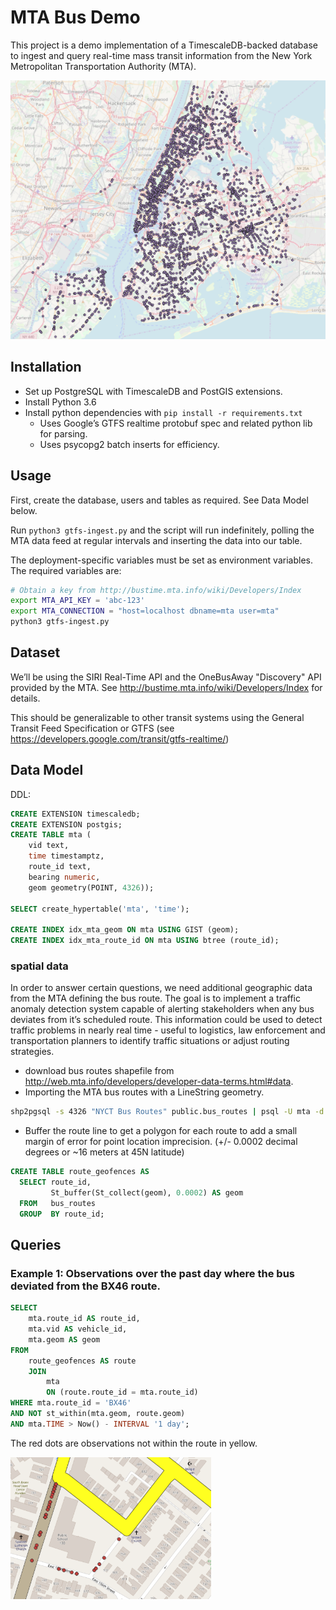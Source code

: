 # MTA Bus Demo

This project is a demo implementation of a TimescaleDB-backed database to ingest and query real-time mass transit information from the New York Metropolitan Transportation Authority (MTA).

![img](./imgs/bus1.png)

## Installation

* Set up PostgreSQL with TimescaleDB and PostGIS extensions.
* Install Python 3.6
* Install python dependencies with `pip install -r requirements.txt`
  - Uses Google’s GTFS realtime protobuf spec and related python lib for parsing.
  - Uses psycopg2 batch inserts for efficiency.

## Usage

First, create the database, users and tables as required. See Data Model below.

Run `python3 gtfs-ingest.py` and the script will run indefinitely, polling the MTA data feed at
regular intervals and inserting the data into our table.

The deployment-specific variables must be set as environment variables. The required
variables are:

```bash
# Obtain a key from http://bustime.mta.info/wiki/Developers/Index
export MTA_API_KEY = 'abc-123'
export MTA_CONNECTION = "host=localhost dbname=mta user=mta"
python3 gtfs-ingest.py
```

## Dataset

We’ll be using the SIRI Real-Time API and the OneBusAway "Discovery" API provided by the MTA. See http://bustime.mta.info/wiki/Developers/Index for details.

This should be generalizable to other transit systems using the General Transit Feed Specification or GTFS (see https://developers.google.com/transit/gtfs-realtime/)


## Data Model

DDL:

```sql
CREATE EXTENSION timescaledb;
CREATE EXTENSION postgis;
CREATE TABLE mta (
    vid text,
    time timestamptz,
    route_id text,
    bearing numeric,
    geom geometry(POINT, 4326));

SELECT create_hypertable('mta', 'time');

CREATE INDEX idx_mta_geom ON mta USING GIST (geom);
CREATE INDEX idx_mta_route_id ON mta USING btree (route_id);
```

### spatial data

In order to answer certain questions, we need additional geographic data from the MTA defining the bus route.
The goal is to implement a traffic anomaly detection system capable of alerting stakeholders when any bus deviates from it’s scheduled route. This information could be used to detect traffic problems in nearly real time - useful to logistics, law enforcement and transportation planners to identify traffic situations or adjust routing strategies.

* download bus routes shapefile from http://web.mta.info/developers/developer-data-terms.html#data.
* Importing the MTA bus routes with a LineString geometry.

```bash
shp2pgsql -s 4326 "NYCT Bus Routes" public.bus_routes | psql -U mta -d mta -h localhost`
```

* Buffer the route line to get a polygon for each route to add a small margin of error for point location imprecision. (+/- 0.0002 decimal degrees or ~16 meters at 45N latitude)

```sql
CREATE TABLE route_geofences AS
  SELECT route_id,
         St_buffer(St_collect(geom), 0.0002) AS geom
  FROM   bus_routes
  GROUP  BY route_id;  
```

## Queries

### Example 1: Observations over the past day where the bus deviated from the BX46 route.

```sql
SELECT
    mta.route_id AS route_id,
    mta.vid AS vehicle_id,
    mta.geom AS geom
FROM
    route_geofences AS route
    JOIN
        mta
        ON (route.route_id = mta.route_id)
WHERE mta.route_id = 'BX46'
AND NOT st_within(mta.geom, route.geom)
AND mta.TIME > Now() - INTERVAL '1 day';
```

The red dots are observations not within the route in yellow.

![img](./imgs/bus2.png)
